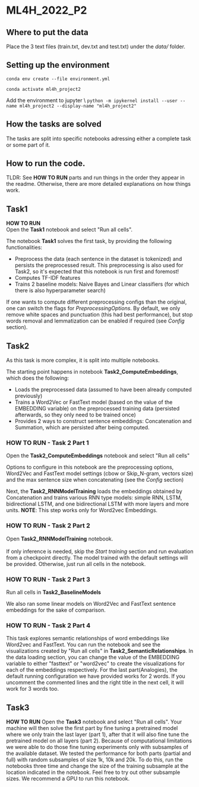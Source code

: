 # ML4H_2022_P2

## Where to put the data
Place the 3 text files (train.txt, dev.txt and test.txt) under the *data/* folder.

## Setting up the environment
`conda env create --file environment.yml`

`conda activate ml4h_project2`

Add the environment to jupyter \\
`python -m ipykernel install --user --name ml4h_project2 --display-name "ml4h_project2"`

## How the tasks are solved
The tasks are split into specific notebooks adressing either a complete task or some part of it.

## How to run the code.
TLDR: See **HOW TO RUN** parts and run things in the order they appear in the readme.
Otherwise, there are more detailed explanations on how things work.

## Task1
**HOW TO RUN** <br>
Open the **Task1** notebook and select "Run all cells". <br>

The notebook **Task1** solves the first task, by providing the following functionalities:
- Preprocess the data (each sentence in the dataset is tokenized) and persists the preprocessed result. This preprocessing is also used for Task2, so it's expected that this notebook is run first and foremost!
- Computes TF-IDF features
- Trains 2 baseline models: Naive Bayes and Linear classifiers (for which there is also hyperparameter search)

If one wants to compute different preprocessing configs than the original, one can switch the flags for *PreprocessingOptions*. By default, we only remove white spaces and punctuation (this had best performance), but stop words removal and lemmatization can be enabled if required (see *Config* section).

## Task2
As this task is more complex, it is split into multiple notebooks.

The starting point happens in notebook **Task2_ComputeEmbeddings**, which does the following:
- Loads the preprocessed data (assumed to have been already computed previously)
- Trains a Word2Vec or FastText model (based on the value of the EMBEDDING variable) on the preprocessed training data (persisted afterwards, so they only need to be trained once)
- Provides 2 ways to construct sentence embeddings: Concatenation and Summation, which are persisted after being computed.

### HOW TO RUN - Task 2 Part 1
Open the **Task2_ComputeEmbeddings** notebook and select "Run all cells" <br>

Options to configure in this notebook are the preprocessing options, Word2Vec and FastText model settings (cbow or Skip_N-gram, vectors size) and the max sentence size when concatenating (see the *Config* section)

Next, the **Task2_RNNModelTraining** loads the embeddings obtained by Concatenation and trains various RNN type models: simple RNN, LSTM, bidirectional LSTM, and one bidirectional LSTM with more layers and more units. **NOTE**: This step works only for Word2vec Embeddings.

### HOW TO RUN - Task 2 Part 2
Open **Task2_RNNModelTraining** notebook. <br><br>
If only inference is needed, skip the *Start training* section and run evaluation from a checkpoint directly. The model trained with the default settings will be provided. Otherwise, just run all cells in the notebook. <br>


### HOW TO RUN - Task 2 Part 3
Run all cells in **Task2_BaselineModels**

We also ran some linear models on Word2Vec and FastText sentence embeddings for the sake of comparison.

### HOW TO RUN - Task 2 Part 4
This task explores semantic relationships of word embeddings like Word2vec and FastText. You can run the notebook and see the visualizations created by "Run all cells" in **Task2_SemanticRelationships**. In the data loading section, you can change the value of the EMBEDDING variable to either "fasttext" or "word2vec" to create the visualizations for each of the embeddings respectively. For the last part(Analogies), the default running configuration we have provided works for 2 words. If you uncomment the commented lines and the right title in the next cell, it will work for 3 words too.

## Task3
**HOW TO RUN**
Open the **Task3** notebook and select "Run all cells". Your machine will then solve the first part by fine tuning a pretrained model where we only train the last layer (part 1), after that it will also fine tune the pretrained model on all layers (part 2). Because of computational limitations we were able to do those fine tuning experiments only with subsamples of the available dataset. We tested the performance for both parts (partial and full) with random subsamples of size 1k, 10k and 20k. To do this, run the notebooks three time and change the size of the training subsample at the location indicated in the notebook. Feel free to try out other subsample sizes. We recommend a GPU to run this notebook.



